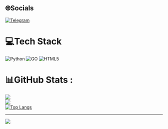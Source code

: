 ## 🌐Socials
[![Telegram](https://img.shields.io/badge/Telegram-svg?logo=Telegram&logoColor=white&color=blue)](https://t.me/FL1NEE)

# 💻Tech Stack
![Python](https://img.shields.io/badge/python-3670A0?style=for-the-badge&logo=python&logoColor=ffdd54) ![GO](https://img.shields.io/badge/go-3670A0?style=for-the-badge&logo=go) ![HTML5](https://img.shields.io/badge/html5-%23E34F26.svg?style=for-the-badge&logo=html5&logoColor=white)

# 📊GitHub Stats :
![](https://github-readme-stats.vercel.app/api?username=FL1NEE&theme=midnight-purple&hide_border=false&include_all_commits=false&count_private=true)<br/>
![](https://github-readme-streak-stats.herokuapp.com/?user=FL1NEE&theme=midnight-purple&hide_border=false)<br/>
[![Top Langs](https://github-readme-stats.vercel.app/api/top-langs/?username=FL1NEE&theme=midnight-purple&hide_border=false&include_all_commits=false&count_private=true&layout=compact)](https://github.com/FL1NEE/github-readme-stats)

---
![](https://visitcount.itsvg.in/api?id=FL1NEE&label=Profile%20Views&pretty=true)
<!--
**FL1NEE/FL1NEE** is a ✨ _special_ ✨ repository because its `README.md` (this file) appears on your GitHub profile.
